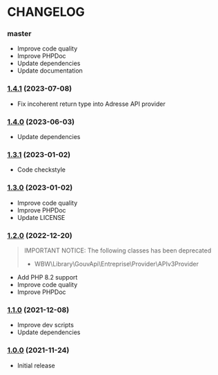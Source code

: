 CHANGELOG
=========

### master

- Improve code quality
- Improve PHPDoc
- Update dependencies
- Update documentation

### [1.4.1](https://github.com/webeweb/gouv-api-library/tree/v1.4.1) (2023-07-08)

- Fix incoherent return type into Adresse API provider

### [1.4.0](https://github.com/webeweb/gouv-api-library/tree/v1.4.0) (2023-06-03)

- Update dependencies

### [1.3.1](https://github.com/webeweb/gouv-api-library/tree/v1.3.1) (2023-01-02)

- Code checkstyle

### [1.3.0](https://github.com/webeweb/gouv-api-library/tree/v1.3.0) (2023-01-02)

- Improve code quality
- Improve PHPDoc
- Update LICENSE

### [1.2.0](https://github.com/webeweb/gouv-api-library/tree/v1.2.0) (2022-12-20)

> IMPORTANT NOTICE: The following classes has been deprecated
> - WBW\Library\GouvApi\Entreprise\Provider\APIv3Provider

- Add PHP 8.2 support
- Improve code quality
- Improve PHPDoc

### [1.1.0](https://github.com/webeweb/gouv-api-library/tree/v1.1.0) (2021-12-08)

- Improve dev scripts
- Update dependencies

### [1.0.0](https://github.com/webeweb/gouv-api-library/tree/v1.0.0) (2021-11-24)

- Initial release
